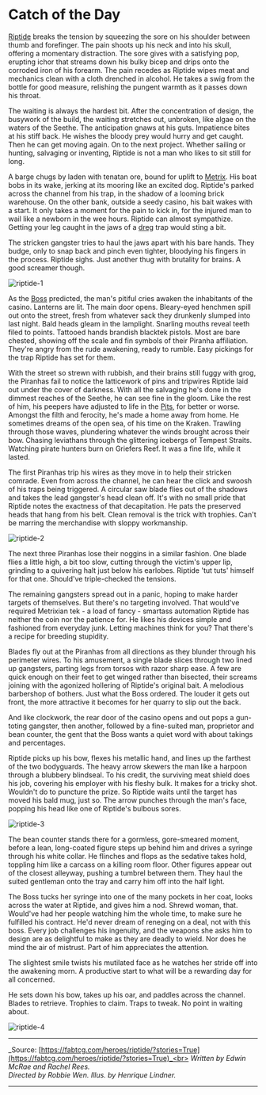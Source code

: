 # Catch of the Day

[Riptide](../../heroes-of-rathe/riptide-about.md) breaks the tension by squeezing the sore on his shoulder between thumb and forefinger. The pain shoots up his neck and into his skull, offering a momentary distraction. The sore gives with a satisfying pop, erupting ichor that streams down his bulky bicep and drips onto the corroded iron of his forearm. The pain recedes as Riptide wipes meat and mechanics clean with a cloth drenched in alcohol. He takes a swig from the bottle for good measure, relishing the pungent warmth as it passes down his throat.

The waiting is always the hardest bit. After the concentration of design, the busywork of the build, the waiting stretches out, unbroken, like algae on the waters of the Seethe. The anticipation gnaws at his guts. Impatience bites at his stiff back. He wishes the bloody prey would hurry and get caught. Then he can get moving again. On to the next project. Whether sailing or hunting, salvaging or inventing, Riptide is not a man who likes to sit still for long.

A barge chugs by laden with tenatan ore, bound for uplift to [Metrix](../../world-of-rathe/metrix/metrix.md). His boat bobs in its wake, jerking at its mooring like an excited dog. Riptide's parked across the channel from his trap, in the shadow of a looming brick warehouse. On the other bank, outside a seedy casino, his bait wakes with a start. It only takes a moment for the pain to kick in, for the injured man to wail like a newborn in the wee hours. Riptide can almost sympathize. Getting your leg caught in the jaws of a [dreg](../../world-of-rathe/pits/blackjacks-mercenary-group.md#dregs) trap would sting a bit.

The stricken gangster tries to haul the jaws apart with his bare hands. They budge, only to snap back and pinch even tighter, bloodying his fingers in the process. Riptide sighs. Just another thug with brutality for brains. A good screamer though.

<img src="https://d2hl7maqck52px.cloudfront.net/main-story/10-outsiders/riptide-1.webp" alt="riptide-1" class="center">

As the [Boss](../../heroes-of-rathe/uzuri-about.md) predicted, the man's pitiful cries awaken the inhabitants of the casino. Lanterns are lit. The main door opens. Bleary-eyed henchmen spill out onto the street, fresh from whatever sack they drunkenly slumped into last night. Bald heads gleam in the lamplight. Snarling mouths reveal teeth filed to points. Tattooed hands brandish blacktek pistols. Most are bare chested, showing off the scale and fin symbols of their Piranha affiliation. They're angry from the rude awakening, ready to rumble. Easy pickings for the trap Riptide has set for them.

With the street so strewn with rubbish, and their brains still fuggy with grog, the Piranhas fail to notice the latticework of pins and tripwires Riptide laid out under the cover of darkness. With all the salvaging he's done in the dimmest reaches of the Seethe, he can see fine in the gloom. Like the rest of him, his peepers have adjusted to life in the [Pits](../../world-of-rathe/pits/pits.md), for better or worse. Amongst the filth and ferocity, he's made a home away from home. He sometimes dreams of the open sea, of his time on the Kraken. Trawling through those waves, plundering whatever the winds brought across their bow. Chasing leviathans through the glittering icebergs of Tempest Straits. Watching pirate hunters burn on Griefers Reef. It was a fine life, while it lasted.

The first Piranhas trip his wires as they move in to help their stricken comrade. Even from across the channel, he can hear the click and swoosh of his traps being triggered. A circular saw blade flies out of the shadows and takes the lead gangster's head clean off. It's with no small pride that Riptide notes the exactness of that decapitation. He pats the preserved heads that hang from his belt. Clean removal is the trick with trophies. Can't be marring the merchandise with sloppy workmanship.

<img src="https://d2hl7maqck52px.cloudfront.net/main-story/10-outsiders/riptide-2.webp" alt="riptide-2" class="center">

The next three Piranhas lose their noggins in a similar fashion. One blade flies a little high, a bit too slow, cutting through the victim's upper lip, grinding to a quivering halt just below his earlobes. Riptide 'tut tuts' himself for that one. Should've triple-checked the tensions.

The remaining gangsters spread out in a panic, hoping to make harder targets of themselves. But there's no targeting involved. That would've required Metrixian tek - a load of fancy - smartass automation Riptide has neither the coin nor the patience for. He likes his devices simple and fashioned from everyday junk. Letting machines think for you? That there's a recipe for breeding stupidity.

Blades fly out at the Piranhas from all directions as they blunder through his perimeter wires. To his amusement, a single blade slices through two lined up gangsters, parting legs from torsos with razor sharp ease. A few are quick enough on their feet to get winged rather than bisected, their screams joining with the agonized hollering of Riptide's original bait. A melodious barbershop of bothers. Just what the Boss ordered. The louder it gets out front, the more attractive it becomes for her quarry to slip out the back.

And like clockwork, the rear door of the casino opens and out pops a gun-toting gangster, then another, followed by a fine-suited man, proprietor and bean counter, the gent that the Boss wants a quiet word with about takings and percentages.

Riptide picks up his bow, flexes his metallic hand, and lines up the farthest of the two bodyguards. The heavy arrow skewers the man like a harpoon through a blubbery blindseal. To his credit, the surviving meat shield does his job, covering his employer with his fleshy bulk. It makes for a tricky shot. Wouldn't do to puncture the prize. So Riptide waits until the target has moved his bald mug, just so. The arrow punches through the man's face, popping his head like one of Riptide's bulbous sores.

<img src="https://d2hl7maqck52px.cloudfront.net/main-story/10-outsiders/riptide-3.webp" alt="riptide-3" class="center">

The bean counter stands there for a gormless, gore-smeared moment, before a lean, long-coated figure steps up behind him and drives a syringe through his white collar. He flinches and flops as the sedative takes hold, toppling him like a carcass on a killing room floor. Other figures appear out of the closest alleyway, pushing a tumbrel between them. They haul the suited gentleman onto the tray and carry him off into the half light.

The Boss tucks her syringe into one of the many pockets in her coat, looks across the water at Riptide, and gives him a nod. Shrewd woman, that. Would've had her people watching him the whole time, to make sure he fulfilled his contract. He'd never dream of reneging on a deal, not with this boss. Every job challenges his ingenuity, and the weapons she asks him to design are as delightful to make as they are deadly to wield. Nor does he mind the air of mistrust. Part of him appreciates the attention.

The slightest smile twists his mutilated face as he watches her stride off into the awakening morn. A productive start to what will be a rewarding day for all concerned.

He sets down his bow, takes up his oar, and paddles across the channel. Blades to retrieve. Trophies to claim. Traps to tweak. No point in waiting about.

<img src="https://d2hl7maqck52px.cloudfront.net/main-story/10-outsiders/riptide-4.webp" alt="riptide-4" class="center">

---

_Source: [https://fabtcg.com/heroes/riptide/?stories=True](https://fabtcg.com/heroes/riptide/?stories=True)_<br>
_Written by Edwin McRae and Rachel Rees._<br>
_Directed by Robbie Wen. Illus. by Henrique Lindner._

---
